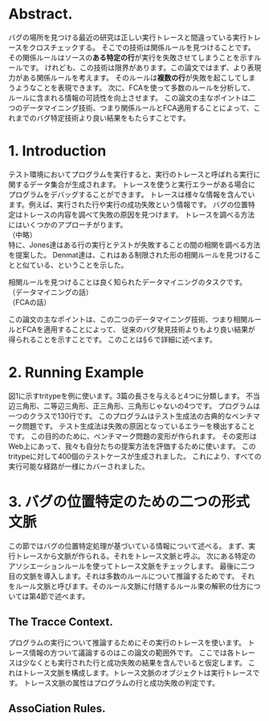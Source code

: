 # Abstract.
バグの場所を見つける最近の研究は正しい実行トレースと間違っている実行トレースをクロスチェックする。
そこでの技術は関係ルールを見つけることです。
その関係ルールはソースの**ある特定の行**が実行を失敗させてしまうことを示すルールです。
けれども、この技術は限界があります。この論文ではまず、より表現力がある関係ルールを考えます。
そのルールは**複数の行**が失敗を起こしてしまうようなことを表現できます。
次に、FCAを使って多数のルールを分析して、ルールに含まれる情報の可読性を向上させます。
この論文の主なポイントは二つのデータマイニング技術、つまり関係ルールとFCA適用することによって、これまでのバグ特定技術より良い結果をもたらすことです。

# 1. Introduction
テスト環境においてプログラムを実行すると、実行のトレースと呼ばれる実行に関するデータ集合が生成されます。
トレースを使うと実行エラーがある場合にプログラムをデバッグすることができます。
トレースは様々な情報を含んでいます。例えば、実行された行や実行の成功失敗という情報です。
バグの位置特定はトレースの内容を調べて失敗の原因を見つけます。
トレースを調べる方法にはいくつかのアプローチがります。  
（中略）  
特に、Jones達はある行の実行とテストが失敗することの間の相関を調べる方法を提案した。
Denmat達は、これはある制限された形の相関ルールを見つけることと似ている、ということを示した。


相関ルールを見つけることは良く知られたデータマイニングのタスクです。  
（データマイニングの話）  
（FCAの話）


この論文の主なポイントは、この二つのデータマイニング技術、つまり相関ルールとFCAを適用することによって、
従来のバグ発見技術よりもより良い結果が得られることを示すことです。
このことは§６で詳細に述べます。

# 2. Running Example
図1に示すtritypeを例に使います。3篇の長さを与えると4つに分類します。
不当辺三角形、二等辺三角形、正三角形、三角形じゃないの4つです。
プログラムは一つのクラスで130行です。
このプログラムはテスト生成法の古典的なベンチマーク問題です。
テスト生成法は失敗の原因となっているエラーを検出することです。
この目的のために、ベンチマーク問題の変形が作られます。
その変形はWeb上にあって、我々も自分たちの提案方法を評価するために使います。
このtritypeに対して400個のテストケースが生成されました。
これにより、すべての実行可能な経路が一様にカバーされました。

# 3. バグの位置特定のための二つの形式文脈
この節ではバグの位置特定処理が基づいている情報について述べる。
まず、実行トレースから文脈が作られる。それをトレース文脈と呼ぶ。
次にある特定のアソシエーションルールを使ってトレース文脈をチェックします。
最後に二つ目の文脈を導入します。それは多数のルールについて推論するためです。
それをルール文脈と呼びます。そのルール文脈に付随するルール束の解釈の仕方については第4節で述べます。
## The Tracce Context.
プログラムの実行について推論するためにその実行のトレースを使います。
トレース情報の方ついて議論するのはこの論文の範囲外です。
ここでは各トレースは少なくとも実行された行と成功失敗の結果を含んでいると仮定します。
これはトレース文脈を構成します。トレース文脈のオブジェクトは実行トレースです。
トレース文脈の属性はプログラムの行と成功失敗の判定です。
## AssoCiation Rules.

